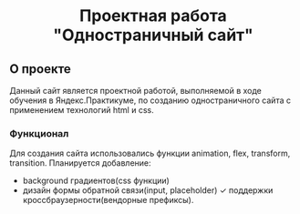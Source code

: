 <h1 align="center">Проектная работа "Одностраничный сайт"</h1>

## О проекте

Данный сайт является проектной работой, выполняемой в ходе обучения в Яндекс.Практикуме, по созданию одностраничного сайта с применением технологий html и css.
### Функционал

Для создания сайта использовались функции animation, flex, transform, transition. 
Планируется добавление:
- background градиентов(css функции)
- дизайн формы обратной связи(input, placeholder)
&#10003; поддержки кроссбраузерности(вендорные префиксы).
